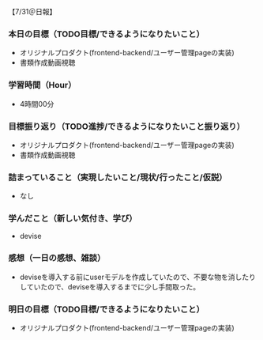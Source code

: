 【7/31＠日報】
### 本日の目標（TODO目標/できるようになりたいこと）
- オリジナルプロダクト(frontend-backend/ユーザー管理pageの実装)
- 書類作成動画視聴
### 学習時間（Hour）
- 4時間00分
### 目標振り返り（TODO進捗/できるようになりたいこと振り返り）
- オリジナルプロダクト(frontend-backend/ユーザー管理pageの実装)
- 書類作成動画視聴
### 詰まっていること（実現したいこと/現状/行ったこと/仮説）
- なし
### 学んだこと（新しい気付き、学び）
- devise
### 感想（一日の感想、雑談）
- deviseを導入する前にuserモデルを作成していたので、不要な物を消したりしていたので、deviseを導入するまでに少し手間取った。
### 明日の目標（TODO目標/できるようになりたいこと）
- オリジナルプロダクト(frontend-backend/ユーザー管理pageの実装)
